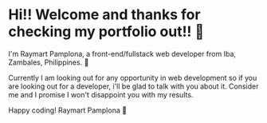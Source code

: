 # Hi!! Welcome and thanks for checking my portfolio out!! 🚀

I'm Raymart Pamplona, a front-end/fullstack web developer from Iba, Zambales, Philippines. 🌴

Currently I am looking out for any opportunity in web development so if you are looking out for a developer, i'll be glad to talk with you about it. Consider me and I promise I won't disappoint you with my results.

Happy coding!
Raymart Pamplona 🐧